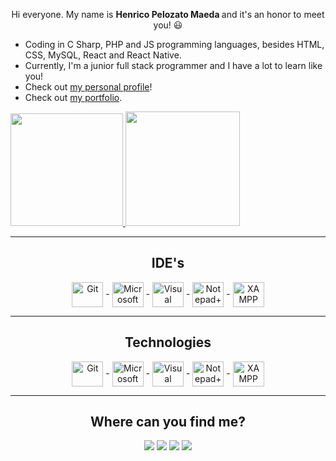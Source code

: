 <p align="center">
	Hi everyone. My name is <b> Henrico Pelozato Maeda </b> and it's an honor to meet you! 😃
</p>

- Coding in C Sharp, PHP and JS programming languages, besides HTML, CSS, MySQL, React and React Native.
- Currently, I'm a junior full stack programmer and I have a lot to learn like you!
- Check out [my personal profile](https://www.instagram.com/henrico.maeda/)!
- Check out [my portfolio](https://www.linkedin.com/in/henricomaeda/).

<div>
	<a href="https://github.com/henricomaeda">
		<img height="180" src="https://github-readme-stats.vercel.app/api?username=henricomaeda&show_icons=true&theme=vision-friendly-dark&include_all_commits=true&count_private=true"/>
		<img height="183" src="https://github-readme-stats.vercel.app/api/top-langs/?username=henricomaeda&layout=compact&langs_count=7&theme=vision-friendly-dark"/>
	</a>
</div>

<hr></hr>
  
<h2 align="center"> IDE's </h2>
<div align="center">
	<img align="center" alt="Git" height="40" width="50" src="https://camo.githubusercontent.com/dc9e7e657b4cd5ba7d819d1a9ce61434bd0ddbb94287d7476b186bd783b62279/68747470733a2f2f63646e2e6a7364656c6976722e6e65742f67682f64657669636f6e732f64657669636f6e2f69636f6e732f6769742f6769742d6f726967696e616c2e737667"> -
	<img align="center" alt="Microsoft Visual Studio" height="40" width="50" src="https://visualstudio.microsoft.com/wp-content/uploads/2021/10/Product-Icon.svg"> -
	<img align="center" alt="Visual Studio Code" height="40" width="50" src="https://camo.githubusercontent.com/5fa137d222dde7b69acd22c6572a065ce3656e6ffa1f5e88c1b5c7a935af3cc6/68747470733a2f2f63646e2e6a7364656c6976722e6e65742f67682f64657669636f6e732f64657669636f6e2f69636f6e732f7673636f64652f7673636f64652d6f726967696e616c2e737667"> -
	<img align="center" alt="Notepad++" height="40" width="50" src="https://notepad-plus-plus.org/images/logo.svg"> -
	<img align="center" alt="XAMPP" height="40" width="50" src="https://www.apachefriends.org/images/xampp-logo-ac950edf.svg">
</div>

<hr></hr>

<h2 align="center"> Technologies </h2>
<div align="center">
	<img align="center" alt="Git" height="40" width="50" src="https://camo.githubusercontent.com/dc9e7e657b4cd5ba7d819d1a9ce61434bd0ddbb94287d7476b186bd783b62279/68747470733a2f2f63646e2e6a7364656c6976722e6e65742f67682f64657669636f6e732f64657669636f6e2f69636f6e732f6769742f6769742d6f726967696e616c2e737667"> -
	<img align="center" alt="Microsoft Visual Studio" height="40" width="50" src="https://visualstudio.microsoft.com/wp-content/uploads/2021/10/Product-Icon.svg"> -
	<img align="center" alt="Visual Studio Code" height="40" width="50" src="https://camo.githubusercontent.com/5fa137d222dde7b69acd22c6572a065ce3656e6ffa1f5e88c1b5c7a935af3cc6/68747470733a2f2f63646e2e6a7364656c6976722e6e65742f67682f64657669636f6e732f64657669636f6e2f69636f6e732f7673636f64652f7673636f64652d6f726967696e616c2e737667"> -
	<img align="center" alt="Notepad++" height="40" width="50" src="https://notepad-plus-plus.org/images/logo.svg"> -
	<img align="center" alt="XAMPP" height="40" width="50" src="https://www.apachefriends.org/images/xampp-logo-ac950edf.svg">
</div>
  
<hr></hr>
  
<h2 align="center"> Where can you find me? </h2>
<div align="center">
	<a href="https://api.whatsapp.com/send?phone=5512981521877" target="_blank"><img src="https://img.shields.io/badge/WhatsApp-25D366?style=for-the-badge&logo=whatsapp&logoColor=white"></a>
	<a href="https://instagram.com/henrico.maeda" target="_blank"><img src="https://img.shields.io/badge/-Instagram-%23E4405F?style=for-the-badge&logo=instagram&logoColor=white" target="_blank"></a>
	<a href="mailto:henrico.maeda@gmail.com"><img src="https://img.shields.io/badge/Gmail-D14836?style=for-the-badge&logo=gmail&logoColor=white" target="_blank"></a>
	<a href="https://www.linkedin.com/in/henricomaeda/" target="_blank"><img src="https://img.shields.io/badge/-LinkedIn-%230077B5?style=for-the-badge&logo=linkedin&logoColor=white" target="_blank"></a>
</div>
